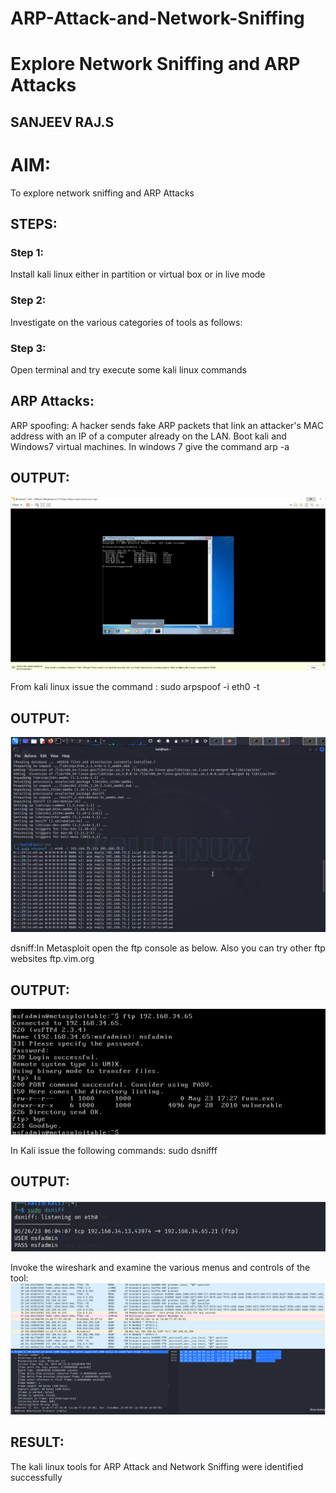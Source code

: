 # ARP-Attack-and-Network-Sniffing
# Explore Network Sniffing and ARP Attacks
## SANJEEV RAJ.S

# AIM:

To explore network sniffing and ARP Attacks

## STEPS:

### Step 1:

Install kali linux either in partition or virtual box or in live mode

### Step 2:

Investigate on the various categories of tools as follows:


### Step 3:
Open terminal and try execute some kali linux commands

## ARP Attacks:  
ARP spoofing: A hacker sends fake ARP packets that link an attacker's MAC address with an IP of a computer already on the LAN. 
Boot kali and Windows7 virtual machines.
In windows 7 give the command arp -a
## OUTPUT:

![alt text](image.png)


From kali linux issue the command :
sudo arpspoof -i eth0 -t <target system> <gateway>
## OUTPUT:
![alt text](image-1.png)



 dsniff:In Metasploit open the ftp console as below. Also you can try other ftp websites ftp.vim.org
## OUTPUT:
![alt text](image-2.png)







In Kali issue the following commands:
sudo dsnifff
## OUTPUT:
![alt text](image-3.png)





Invoke the wireshark and examine the various menus  and controls of the tool:
![alt text](image-4.png)



## RESULT:
The kali linux tools for ARP Attack and Network Sniffing were identified successfully
